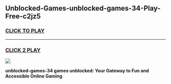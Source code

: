 
## Unblocked-Games-unblocked-games-34-Play-Free-c2jz5
<h3>
<a href="https://premium76.site?title=unblocked-games-34&ref=17A">CLICK TO PLAY</a></h3>
<hr>

<h3>
<a href="https://premium76.site?title=unblocked-games-34&ref=17A">CLICK 2 PLAY</a>
  
</h3>

<a href="https://premium76.site?title=unblocked-games-34&ref=17A"><img src="https://clearcache.store/games.png"></a>


**unblocked-games-34 games unblocked: Your Gateway to Fun and Accessible Online Gaming**

